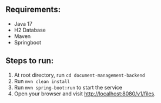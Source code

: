 ## Requirements:

- Java 17
- H2 Database
- Maven
- Springboot

## Steps to run:

1. At root directory, run `cd document-management-backend`
2. Run `mvn clean install`
3. Run `mvn spring-boot:run` to start the service
4. Open your browser and visit [http://localhost:8080/v1/files](http://localhost:8080/v1/files).